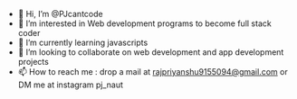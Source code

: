 - 👋 Hi, I’m @PJcantcode
- 👀 I’m interested in Web development programs to become full stack coder
- 🌱 I’m currently learning javascripts
- 💞️ I’m looking to collaborate on web development and app development projects
- 📫 How to reach me : drop a mail at rajpriyanshu9155094@gmail.com or DM me at instagram pj_naut

<!---
PJcantcode/PJcantcode is a ✨ special ✨ repository because its `README.md` (this file) appears on your GitHub profile.
You can click the Preview link to take a look at your changes.
--->
